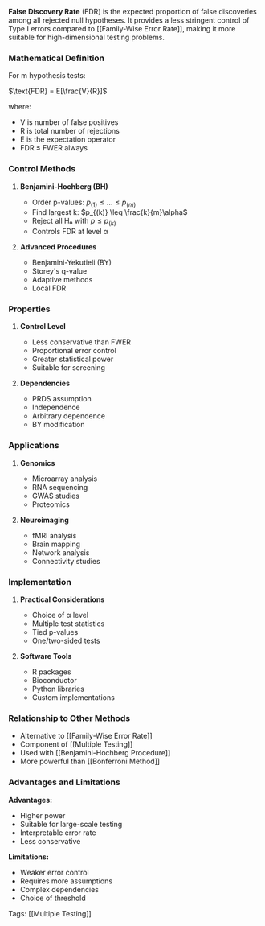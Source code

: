 **False Discovery Rate** (FDR) is the expected proportion of false discoveries among all rejected null hypotheses. It provides a less stringent control of Type I errors compared to [[Family-Wise Error Rate]], making it more suitable for high-dimensional testing problems.

### Mathematical Definition
For m hypothesis tests:

$\text{FDR} = E[\frac{V}{R}]$

where:
- V is number of false positives
- R is total number of rejections
- E is the expectation operator
- FDR ≤ FWER always

### Control Methods
1. **Benjamini-Hochberg (BH)**
   - Order p-values: $p_{(1)} \leq ... \leq p_{(m)}$
   - Find largest k: $p_{(k)} \leq \frac{k}{m}\alpha$
   - Reject all H₀ with $p \leq p_{(k)}$
   - Controls FDR at level α

2. **Advanced Procedures**
   - Benjamini-Yekutieli (BY)
   - Storey's q-value
   - Adaptive methods
   - Local FDR

### Properties
1. **Control Level**
   - Less conservative than FWER
   - Proportional error control
   - Greater statistical power
   - Suitable for screening

2. **Dependencies**
   - PRDS assumption
   - Independence
   - Arbitrary dependence
   - BY modification

### Applications
1. **Genomics**
   - Microarray analysis
   - RNA sequencing
   - GWAS studies
   - Proteomics

2. **Neuroimaging**
   - fMRI analysis
   - Brain mapping
   - Network analysis
   - Connectivity studies

### Implementation
1. **Practical Considerations**
   - Choice of α level
   - Multiple test statistics
   - Tied p-values
   - One/two-sided tests

2. **Software Tools**
   - R packages
   - Bioconductor
   - Python libraries
   - Custom implementations

### Relationship to Other Methods
- Alternative to [[Family-Wise Error Rate]]
- Component of [[Multiple Testing]]
- Used with [[Benjamini-Hochberg Procedure]]
- More powerful than [[Bonferroni Method]]

### Advantages and Limitations
**Advantages:**
- Higher power
- Suitable for large-scale testing
- Interpretable error rate
- Less conservative

**Limitations:**
- Weaker error control
- Requires more assumptions
- Complex dependencies
- Choice of threshold

Tags:
[[Multiple Testing]]
